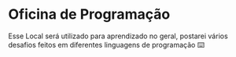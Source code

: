 # Oficina de Programação
 Esse Local será utilizado para aprendizado no geral, postarei vários desafios feitos em diferentes linguagens de programação ⌨️

